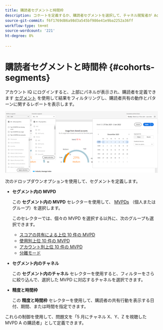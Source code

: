 ```yaml
---
title: 購読者セグメントと時間枠
description: コホートを定義するか、購読者セグメントを選択して、チャネル閲覧者が Account IQ のグラフィカルツールとレポートを使用できるように、アカウント共有の可能性とパターンを測定します。
source-git-commit: f6f1769d86a98d3a545bf986e41e9ba2252a36ff
workflow-type: tm+mt
source-wordcount: '221'
ht-degree: 0%

---
```



# 購読者セグメントと時間枠 {#cohorts-segments}

アカウント IQ にログインすると、上部にパネルが表示され、購読者を定義できます [セグメント](/help/AccountIQ/product-concepts.md#segment-segmet-def) を使用して結果をフィルタリングし、購読者共有の動作とパターンに関するレポートを表示します。

![](assets/filter-panel.png)

次のドロップダウンオプションを使用して、セグメントを定義します。

* **セグメント内の MVPD**

   この **セグメント内の MVPD** セレクターを使用して、 [MVPDs](/help/AccountIQ/product-concepts.md#mvpd-def) （個人またはグループ）を選択します。

   このセレクターでは、個々の MVPD を選択する以外に、次のグループも選択できます。
   * [スコアの共有による上位 10 件の MVPD](/help/AccountIQ/product-concepts.md#top-mvpds-def)
   * [使用別上位 10 件の MVPD](/help/AccountIQ/product-concepts.md#top-mvpds-def)
   * [アカウント別上位 10 件の MVPD](/help/AccountIQ/product-concepts.md#top-mvpds-def)
   * [分離モード](/help/AccountIQ/isolation-mode.md)

* **セグメント内のチャネル**

   この **セグメント内のチャネル** セレクターを使用すると、フィルターをさらに絞り込んで、選択した MVPD に対応するチャネルを選択できます。

   <!--For example, you can define your segment as the "subscribers of the MVPD A that watched the channels X, Y, and Z".-->

* **精度と時間枠**

   この **精度と時間枠** セレクターを使用して、購読者の共有行動を表示する日付、期間、または時間を指定できます。

これらの制御を使用して、問題文を「5 月にチャネル X、Y、Z を視聴した MVPD A の購読者」として定義できます。

